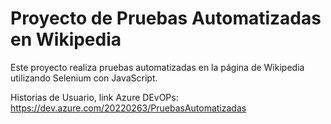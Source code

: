 # Proyecto de Pruebas Automatizadas en Wikipedia

Este proyecto realiza pruebas automatizadas en la página de Wikipedia utilizando Selenium con JavaScript.

Historias de Usuario, link Azure DEvOPs: https://dev.azure.com/20220263/PruebasAutomatizadas




